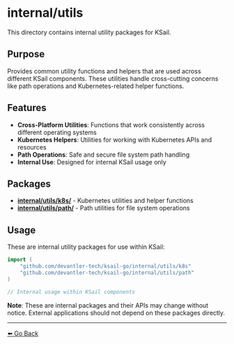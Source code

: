 # internal/utils

This directory contains internal utility packages for KSail.

## Purpose

Provides common utility functions and helpers that are used across different KSail components. These utilities handle cross-cutting concerns like path operations and Kubernetes-related helper functions.

## Features

- **Cross-Platform Utilities**: Functions that work consistently across different operating systems
- **Kubernetes Helpers**: Utilities for working with Kubernetes APIs and resources
- **Path Operations**: Safe and secure file system path handling
- **Internal Use**: Designed for internal KSail usage only

## Packages

- **[internal/utils/k8s/](./k8s/README.md)** - Kubernetes utilities and helper functions
- **[internal/utils/path/](./path/README.md)** - Path utilities for file system operations

## Usage

These are internal utility packages for use within KSail:

```go
import (
    "github.com/devantler-tech/ksail-go/internal/utils/k8s"
    "github.com/devantler-tech/ksail-go/internal/utils/path"
)

// Internal usage within KSail components
```

**Note**: These are internal packages and their APIs may change without notice. External applications should not depend on these packages directly.

---

[⬅️ Go Back](../README.md)